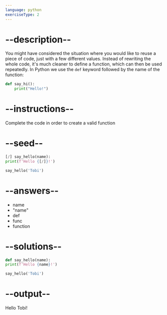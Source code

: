 ```yaml
---
language: python
exerciseType: 2
---
```


# --description--

You might have considered the situation where you would like to reuse a piece of code, just with a few different values.
Instead of rewriting the whole code, it's much cleaner to define a function, which can then be used repeatedly.
In Python we use the `def` keyword followed by the name of the function:
```python
def say_hi():
    print("Hello!")
```

# --instructions--

Complete the code in order to create a valid function

# --seed--

```python
[/] say_hello(name):
print(f'Hello {[/]}!')

say_hello('Tobi')
```

# --answers--

- name
- "name"
- def
- func
- function

# --solutions--

```python
def say_hello(name):
print(f'Hello {name}!')

say_hello('Tobi')
```

# --output--

Hello Tobi!
